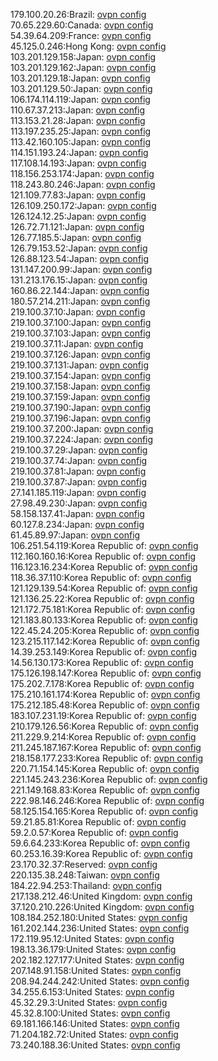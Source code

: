 179.100.20.26:Brazil: [ovpn config](vpn/179_100_20_26.ovpn)  
70.65.229.60:Canada: [ovpn config](vpn/70_65_229_60.ovpn)  
54.39.64.209:France: [ovpn config](vpn/54_39_64_209.ovpn)  
45.125.0.246:Hong Kong: [ovpn config](vpn/45_125_0_246.ovpn)  
103.201.129.158:Japan: [ovpn config](vpn/103_201_129_158.ovpn)  
103.201.129.162:Japan: [ovpn config](vpn/103_201_129_162.ovpn)  
103.201.129.18:Japan: [ovpn config](vpn/103_201_129_18.ovpn)  
103.201.129.50:Japan: [ovpn config](vpn/103_201_129_50.ovpn)  
106.174.114.119:Japan: [ovpn config](vpn/106_174_114_119.ovpn)  
110.67.37.213:Japan: [ovpn config](vpn/110_67_37_213.ovpn)  
113.153.21.28:Japan: [ovpn config](vpn/113_153_21_28.ovpn)  
113.197.235.25:Japan: [ovpn config](vpn/113_197_235_25.ovpn)  
113.42.160.105:Japan: [ovpn config](vpn/113_42_160_105.ovpn)  
114.151.193.24:Japan: [ovpn config](vpn/114_151_193_24.ovpn)  
117.108.14.193:Japan: [ovpn config](vpn/117_108_14_193.ovpn)  
118.156.253.174:Japan: [ovpn config](vpn/118_156_253_174.ovpn)  
118.243.80.246:Japan: [ovpn config](vpn/118_243_80_246.ovpn)  
121.109.77.83:Japan: [ovpn config](vpn/121_109_77_83.ovpn)  
126.109.250.172:Japan: [ovpn config](vpn/126_109_250_172.ovpn)  
126.124.12.25:Japan: [ovpn config](vpn/126_124_12_25.ovpn)  
126.72.71.121:Japan: [ovpn config](vpn/126_72_71_121.ovpn)  
126.77.185.5:Japan: [ovpn config](vpn/126_77_185_5.ovpn)  
126.79.153.52:Japan: [ovpn config](vpn/126_79_153_52.ovpn)  
126.88.123.54:Japan: [ovpn config](vpn/126_88_123_54.ovpn)  
131.147.200.99:Japan: [ovpn config](vpn/131_147_200_99.ovpn)  
131.213.176.15:Japan: [ovpn config](vpn/131_213_176_15.ovpn)  
160.86.22.144:Japan: [ovpn config](vpn/160_86_22_144.ovpn)  
180.57.214.211:Japan: [ovpn config](vpn/180_57_214_211.ovpn)  
219.100.37.10:Japan: [ovpn config](vpn/219_100_37_10.ovpn)  
219.100.37.100:Japan: [ovpn config](vpn/219_100_37_100.ovpn)  
219.100.37.103:Japan: [ovpn config](vpn/219_100_37_103.ovpn)  
219.100.37.11:Japan: [ovpn config](vpn/219_100_37_11.ovpn)  
219.100.37.126:Japan: [ovpn config](vpn/219_100_37_126.ovpn)  
219.100.37.131:Japan: [ovpn config](vpn/219_100_37_131.ovpn)  
219.100.37.154:Japan: [ovpn config](vpn/219_100_37_154.ovpn)  
219.100.37.158:Japan: [ovpn config](vpn/219_100_37_158.ovpn)  
219.100.37.159:Japan: [ovpn config](vpn/219_100_37_159.ovpn)  
219.100.37.190:Japan: [ovpn config](vpn/219_100_37_190.ovpn)  
219.100.37.196:Japan: [ovpn config](vpn/219_100_37_196.ovpn)  
219.100.37.200:Japan: [ovpn config](vpn/219_100_37_200.ovpn)  
219.100.37.224:Japan: [ovpn config](vpn/219_100_37_224.ovpn)  
219.100.37.29:Japan: [ovpn config](vpn/219_100_37_29.ovpn)  
219.100.37.74:Japan: [ovpn config](vpn/219_100_37_74.ovpn)  
219.100.37.81:Japan: [ovpn config](vpn/219_100_37_81.ovpn)  
219.100.37.87:Japan: [ovpn config](vpn/219_100_37_87.ovpn)  
27.141.185.119:Japan: [ovpn config](vpn/27_141_185_119.ovpn)  
27.98.49.230:Japan: [ovpn config](vpn/27_98_49_230.ovpn)  
58.158.137.41:Japan: [ovpn config](vpn/58_158_137_41.ovpn)  
60.127.8.234:Japan: [ovpn config](vpn/60_127_8_234.ovpn)  
61.45.89.97:Japan: [ovpn config](vpn/61_45_89_97.ovpn)  
106.251.54.119:Korea Republic of: [ovpn config](vpn/106_251_54_119.ovpn)  
112.160.160.16:Korea Republic of: [ovpn config](vpn/112_160_160_16.ovpn)  
116.123.16.234:Korea Republic of: [ovpn config](vpn/116_123_16_234.ovpn)  
118.36.37.110:Korea Republic of: [ovpn config](vpn/118_36_37_110.ovpn)  
121.129.139.54:Korea Republic of: [ovpn config](vpn/121_129_139_54.ovpn)  
121.136.25.22:Korea Republic of: [ovpn config](vpn/121_136_25_22.ovpn)  
121.172.75.181:Korea Republic of: [ovpn config](vpn/121_172_75_181.ovpn)  
121.183.80.133:Korea Republic of: [ovpn config](vpn/121_183_80_133.ovpn)  
122.45.24.205:Korea Republic of: [ovpn config](vpn/122_45_24_205.ovpn)  
123.215.117.142:Korea Republic of: [ovpn config](vpn/123_215_117_142.ovpn)  
14.39.253.149:Korea Republic of: [ovpn config](vpn/14_39_253_149.ovpn)  
14.56.130.173:Korea Republic of: [ovpn config](vpn/14_56_130_173.ovpn)  
175.126.198.147:Korea Republic of: [ovpn config](vpn/175_126_198_147.ovpn)  
175.202.7.178:Korea Republic of: [ovpn config](vpn/175_202_7_178.ovpn)  
175.210.161.174:Korea Republic of: [ovpn config](vpn/175_210_161_174.ovpn)  
175.212.185.48:Korea Republic of: [ovpn config](vpn/175_212_185_48.ovpn)  
183.107.231.19:Korea Republic of: [ovpn config](vpn/183_107_231_19.ovpn)  
210.179.126.56:Korea Republic of: [ovpn config](vpn/210_179_126_56.ovpn)  
211.229.9.214:Korea Republic of: [ovpn config](vpn/211_229_9_214.ovpn)  
211.245.187.167:Korea Republic of: [ovpn config](vpn/211_245_187_167.ovpn)  
218.158.177.233:Korea Republic of: [ovpn config](vpn/218_158_177_233.ovpn)  
220.71.154.145:Korea Republic of: [ovpn config](vpn/220_71_154_145.ovpn)  
221.145.243.236:Korea Republic of: [ovpn config](vpn/221_145_243_236.ovpn)  
221.149.168.83:Korea Republic of: [ovpn config](vpn/221_149_168_83.ovpn)  
222.98.146.246:Korea Republic of: [ovpn config](vpn/222_98_146_246.ovpn)  
58.125.154.165:Korea Republic of: [ovpn config](vpn/58_125_154_165.ovpn)  
59.21.85.81:Korea Republic of: [ovpn config](vpn/59_21_85_81.ovpn)  
59.2.0.57:Korea Republic of: [ovpn config](vpn/59_2_0_57.ovpn)  
59.6.64.233:Korea Republic of: [ovpn config](vpn/59_6_64_233.ovpn)  
60.253.16.39:Korea Republic of: [ovpn config](vpn/60_253_16_39.ovpn)  
23.170.32.37:Reserved: [ovpn config](vpn/23_170_32_37.ovpn)  
220.135.38.248:Taiwan: [ovpn config](vpn/220_135_38_248.ovpn)  
184.22.94.253:Thailand: [ovpn config](vpn/184_22_94_253.ovpn)  
217.138.212.46:United Kingdom: [ovpn config](vpn/217_138_212_46.ovpn)  
37.120.210.226:United Kingdom: [ovpn config](vpn/37_120_210_226.ovpn)  
108.184.252.180:United States: [ovpn config](vpn/108_184_252_180.ovpn)  
161.202.144.236:United States: [ovpn config](vpn/161_202_144_236.ovpn)  
172.119.95.12:United States: [ovpn config](vpn/172_119_95_12.ovpn)  
198.13.36.179:United States: [ovpn config](vpn/198_13_36_179.ovpn)  
202.182.127.177:United States: [ovpn config](vpn/202_182_127_177.ovpn)  
207.148.91.158:United States: [ovpn config](vpn/207_148_91_158.ovpn)  
208.94.244.242:United States: [ovpn config](vpn/208_94_244_242.ovpn)  
34.255.6.153:United States: [ovpn config](vpn/34_255_6_153.ovpn)  
45.32.29.3:United States: [ovpn config](vpn/45_32_29_3.ovpn)  
45.32.8.100:United States: [ovpn config](vpn/45_32_8_100.ovpn)  
69.181.166.146:United States: [ovpn config](vpn/69_181_166_146.ovpn)  
71.204.182.72:United States: [ovpn config](vpn/71_204_182_72.ovpn)  
73.240.188.36:United States: [ovpn config](vpn/73_240_188_36.ovpn)  
